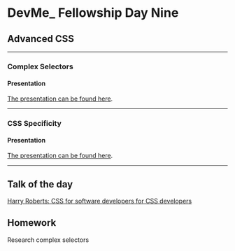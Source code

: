 # DevMe_ Fellowship Day Nine
## Advanced CSS

---

### Complex Selectors

#### Presentation

[The presentation can be found here](https://gitpitch.com/develop-me/fellowship-wk2-adv-html-css?p=day09/01complexSelectors).

---

### CSS Specificity

#### Presentation

[The presentation can be found here](https://gitpitch.com/develop-me/fellowship-wk2-adv-html-css?p=day09/02CSSspecificity).

---

## Talk of the day

[Harry Roberts: CSS for software developers for CSS developers](https://www.youtube.com/watch?v=wFn5nel3j6w)

## Homework

Research complex selectors

